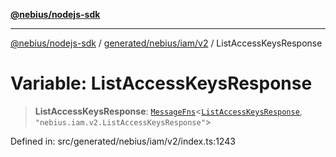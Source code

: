 [**@nebius/nodejs-sdk**](../../../../../README.md)

---

[@nebius/nodejs-sdk](../../../../../README.md) / [generated/nebius/iam/v2](../README.md) / ListAccessKeysResponse

# Variable: ListAccessKeysResponse

> **ListAccessKeysResponse**: [`MessageFns`](../../../../../runtime/protos/core/interfaces/MessageFns.md)\<[`ListAccessKeysResponse`](../interfaces/ListAccessKeysResponse.md), `"nebius.iam.v2.ListAccessKeysResponse"`\>

Defined in: src/generated/nebius/iam/v2/index.ts:1243
